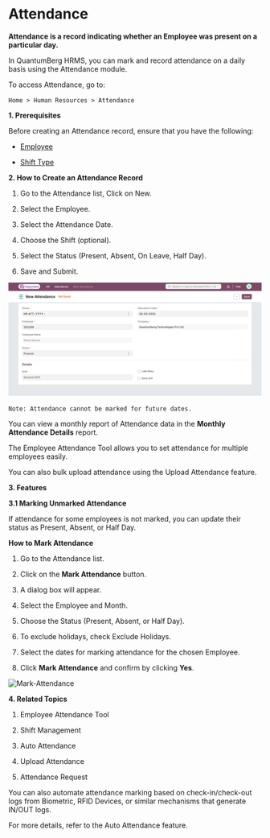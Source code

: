 # Attendance

**Attendance is a record indicating whether an Employee was present on a particular day.**

In QuantumBerg HRMS, you can mark and record attendance on a daily basis using the Attendance module.

To access Attendance, go to:

    Home > Human Resources > Attendance

**1. Prerequisites**

Before creating an Attendance record, ensure that you have the following:

* [Employee](../Organization%20Management/Employee.md)

* [Shift Type](../shifttype.md)

**2. How to Create an Attendance Record**

1. Go to the Attendance list, Click on New.

2. Select the Employee.

3. Select the Attendance Date.

4. Choose the Shift (optional).

5. Select the Status (Present, Absent, On Leave, Half Day).

6. Save and Submit.

![CreateAttendance](../images/Attendance-Images/Createattendance.png)

    Note: Attendance cannot be marked for future dates.

You can view a monthly report of Attendance data in the **Monthly Attendance Details** report.

The Employee Attendance Tool allows you to set attendance for multiple employees easily.

You can also bulk upload attendance using the Upload Attendance feature.

**3. Features**

**3.1 Marking Unmarked Attendance**

If attendance for some employees is not marked, you can update their status as Present, Absent, or Half Day.

**How to Mark Attendance**

1. Go to the Attendance list.

2. Click on the **Mark Attendance** button.

3. A dialog box will appear.

4. Select the Employee and Month.

5. Choose the Status (Present, Absent, or Half Day).

6. To exclude holidays, check Exclude Holidays.

7. Select the dates for marking attendance for the chosen Employee.

8. Click **Mark Attendance** and confirm by clicking **Yes**.

![Mark-Attendance](../images/Attendance-Images/Mark-Attendance.gif)

**4. Related Topics**

1. Employee Attendance Tool

2. Shift Management

3. Auto Attendance

4. Upload Attendance

5. Attendance Request

You can also automate attendance marking based on check-in/check-out logs from Biometric, RFID Devices, or similar mechanisms that generate IN/OUT logs.

For more details, refer to the Auto Attendance feature.

